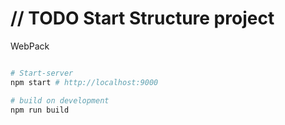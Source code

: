 # // TODO Start Structure project

WebPack 

```bash

# Start-server
npm start # http://localhost:9000

# build on development
npm run build
```
